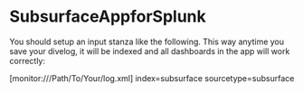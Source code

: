 # SubsurfaceAppforSplunk

You should setup an input stanza like the following. This way anytime you save your divelog, it will be indexed and all dashboards in the app will work correctly:

 [monitor:///Path/To/Your/log.xml]
 index=subsurface
 sourcetype=subsurface
